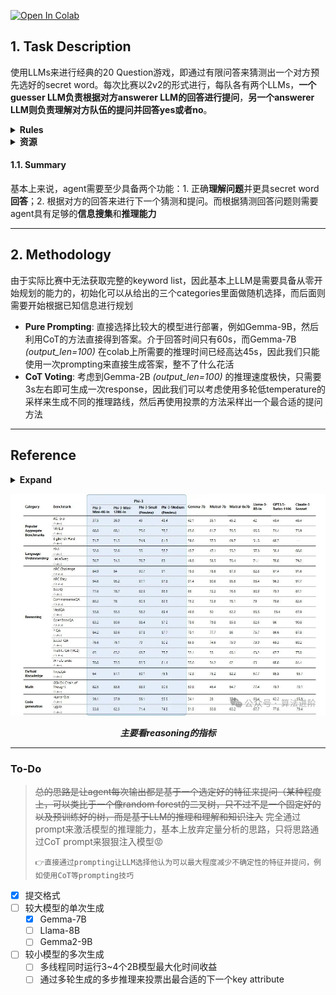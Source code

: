<!-- # Kaggle_20Q
kaggle 20Q noob team from three academic trashes -->

<a href="https://colab.research.google.com/github/tttequila/Kaggle_20Q/blob/main/LLM_Agent.ipynb" target="_parent"><img src="https://colab.research.google.com/assets/colab-badge.svg" alt="Open In Colab"/></a>

## 1. Task Description
使用LLMs来进行经典的20 Question游戏，即通过有限问答来猜测出一个对方预先选好的secret word。每次比赛以2v2的形式进行，每队各有两个LLMs，**一个guesser LLM负责根据对方answerer LLM的回答进行提问**，**另一个answerer LLM则负责理解对方队伍的提问并回答yes或者no**。

<details>
        <summary><b> Rules </b></summary>

1. 游戏会被限制在20轮内，超过轮数双方判负
2. 提问限制在2000个字符内
3. 回答限制在100个字符内
4. answerer只能回答yes或者no
5. 任何违规行为直接判负

</details>

<details>
        <summary><b> 资源 </b></summary>

100G disk，16G RAM，T4 GPU

</details>

#### 1.1. Summary
基本上来说，agent需要至少具备两个功能：1. 正确**理解问题**并更具secret word**回答**；2. 根据对方的回答来进行下一个猜测和提问。而根据猜测回答问题则需要agent具有足够的**信息搜集**和**推理能力**

---

## 2. Methodology
<!-- 其实agent的任务本质上是减小下一步的熵（或者是确信度）：作为guesser时，可以是选择能最小化熵的提问方法/secrete word的特征点/etc；而作为answerer时的，这是在yes或者no当中二选一一个置信度最大的选项

而具体怎么实现可能有很多种方法，具体依照game env能提供的游戏信息（例如我们知不知道全部的key words词表）来确定
> 💬
> - 通过**prompting engineering**简单地来选取LLM自己认为置信度最高的特征，回答，猜测，...
> - 通过一些统计上的方法来衡量不确定性
> - 通过一些机器学习的方法来估计一个最大化（最小化）置信度，信息增益，...的选项
>


#### 2.1. KnowNo

那既然都提到了置信度的问题了，刚好可以考虑能不能使用之前面试读到那篇paper，通过一种简单有效的方法来让agent能够自己估计不确定性或者置信度

该文章本质是让robot在实际环境中能够确定有没有歧义的选项，但里面有用到一些比较好用的方法，例如使用多选问题（Multi Choice Question&Answer）来将LLM输出的token的置信度作为这个选项的置信度

至于其具体能否应用进去，可能需要更多的仔细考虑 -->

由于实际比赛中无法获取完整的keyword list，因此基本上LLM是需要具备从零开始规划的能力的，初始化可以从给出的三个categories里面做随机选择，而后面则需要开始根据已知信息进行规划

- **Pure Prompting**: 直接选择比较大的模型进行部署，例如Gemma-9B，然后利用CoT的方法直接得到答案。介于回答时间只有60s，而Gemma-7B *(output_len=100)* 在colab上所需要的推理时间已经高达45s，因此我们只能使用一次prompting来直接生成答案，整不了什么花活
- **CoT Voting**: 考虑到Gemma-2B *(output_len=100)* 的推理速度极快，只需要3s左右即可生成一次response，因此我们可以考虑使用多轮低temperature的采样来生成不同的推理路线，然后再使用投票的方法采样出一个最合适的提问方法

---
<!--
## 3. To-do 📝
暂时来说，目前还在形成思路的阶段，但是有一些东西可以先去了解

- [ ] 怎么部署LLM

> - 这个似乎有很多不同的方法，例如Kaggle似乎原生支持一些合作商的LLM（这里主要是Gemma）的调用，如果我想在自己的环境下测试的话（或者colab环境），可能需要考虑别的方法
> - Kaggle也提供了一些别的LLM，例如Llama 3的各种库的模型实现，并且例如Llama 3，Kaggle也提供了Vertex AI（似乎是Google提供给用户部署LLM的云）的跳转链接。但具体怎么部署还需要自己探索
> - 别的一些开源模型比如Claude等，可以自己获取自己部署
> 
> *但请记住，我们只有16G，应该只能部署一些7B左右的LLM，而且可能需要考虑到会不会有别的小一点的辅助模型需要训练和部署*
- [ ] 思考一下agent的大致框架
- [ ] 看started notebook，对agent的实现有个大概的概念
- [ ] 看论文，或者去搜集别的思路（Chain of Thoughts）来看看能不能达成目标
- [ ] TBC...

---
 -->

## Reference

<details>
        <summary><b> Expand </b></summary>

- KnowNo: https://robot-help.github.io/
- Gemma started notebook: https://www.kaggle.com/code/christianwittmann/llm-20-questions-starter-notebook-fully-documented
- 如何在Kaggle环境部署LLM (video)：https://www.youtube.com/watch?v=jsCUDeg_Op4
- 之前面试用的KnowNo的ppt：https://docs.google.com/presentation/d/180D0WsrutKRSipPYugZ3sYz2Eer1drML/edit?usp=sharing&ouid=116445889014826569768&rtpof=true&sd=true
- 开源LLM汇总：https://www.53ai.com/news/qianyanjishu/1743.html
- Gemma Document: https://ai.google.dev/gemma/docs/pytorch_gemma
- Gemma Cookbook (more details): https://github.com/google-gemini/gemma-cookbook?tab=readme-ov-file
- Advanced Prompting with Gemma: https://github.com/google-gemini/gemma-cookbook/blob/main/Gemma/Advanced_Prompting_Techniques.ipynb
- CoT汇总: https://juejin.cn/post/7204057769493413943
- MoE总结: https://www.53ai.com/news/qianyanjishu/1446.html
- Prompt Engineering Guide: https://www.promptingguide.ai/zh/techniques/tot
- CoT汇总_2: https://zhuanlan.zhihu.com/p/703881352?utm_psn=1797059515520278531
- Discussion on Kaggle
  - Discussion from 1st in public LB: https://www.kaggle.com/competitions/llm-20-questions/discussion/518728
  - started note of Llama-8B: https://www.kaggle.com/code/cdeotte/starter-code-for-llama-8b-llm-lb-0-750
  - Multi-turn QA (paper): https://arxiv.org/abs/2310.01468v3

</details>


![主要看reasoning的指标](imgs/image.png)
<center><i><b> 主要看reasoning的指标 </b></i></center>

----

### To-Do

> ~~总的思路是让agent每次输出都是基于一个选定好的特征来提问（某种程度上，可以类比于一个像random forest的二叉树，只不过不是一个固定好的以及预训练好的树，而是基于LLM的推理和理解和知识注入~~
> 完全通过prompt来激活模型的推理能力，基本上放弃定量分析的思路，只将思路通过CoT prompt来狠狠注入模型😡
>
>     👉直接通过prompting让LLM选择他认为可以最大程度减少不确定性的特征并提问，例如使用CoT等prompting技巧  


- [x] 提交格式
- [ ] 较大模型的单次生成
  - [x] Gemma-7B
  - [ ] Llama-8B
  - [ ] Gemma2-9B
- [ ] 较小模型的多次生成
  - [ ] 多线程同时运行3~4个2B模型最大化时间收益
  - [ ] 通过多轮生成的多步推理来投票出最合适的下一个key attribute